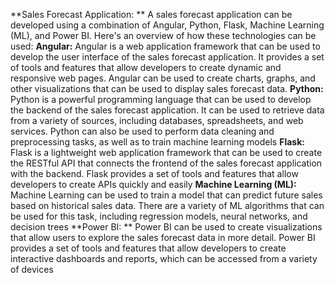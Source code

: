 **Sales Forecast Application: **
  A sales forecast application can be developed using a combination of Angular, Python, Flask, Machine Learning (ML), and Power BI. Here's an overview of how these technologies can be used: 
**Angular:** 
  Angular is a web application framework that can be used to develop the user interface of the sales forecast application. It provides a set of tools and features that allow developers to create dynamic and responsive web pages. Angular can be used to create charts, graphs, and other visualizations that can be used to display sales forecast data.
**Python:** 
  Python is a powerful programming language that can be used to develop the backend of the sales forecast application. It can be used to 
retrieve data from a variety of sources, including databases, spreadsheets, and web services. Python can also be used to perform data cleaning and preprocessing tasks, as well as to train machine learning models 
**Flask:** 
  Flask is a lightweight web application framework that can be used to create the RESTful API that connects the frontend of the sales forecast application with the backend. Flask provides a set of tools and features that allow developers to create APIs quickly and easily 
**Machine Learning (ML):** 
  Machine Learning can be used to train a model that can predict future sales based on historical sales data. There are a variety of 
ML algorithms that can be used for this task, including regression models, neural networks, and decision trees 
**Power BI: **
  Power BI can be used to create visualizations that allow users to explore the sales forecast data in more detail. Power BI provides a set of tools and features that allow developers to create interactive dashboards and reports, which can be accessed from a variety of devices 
